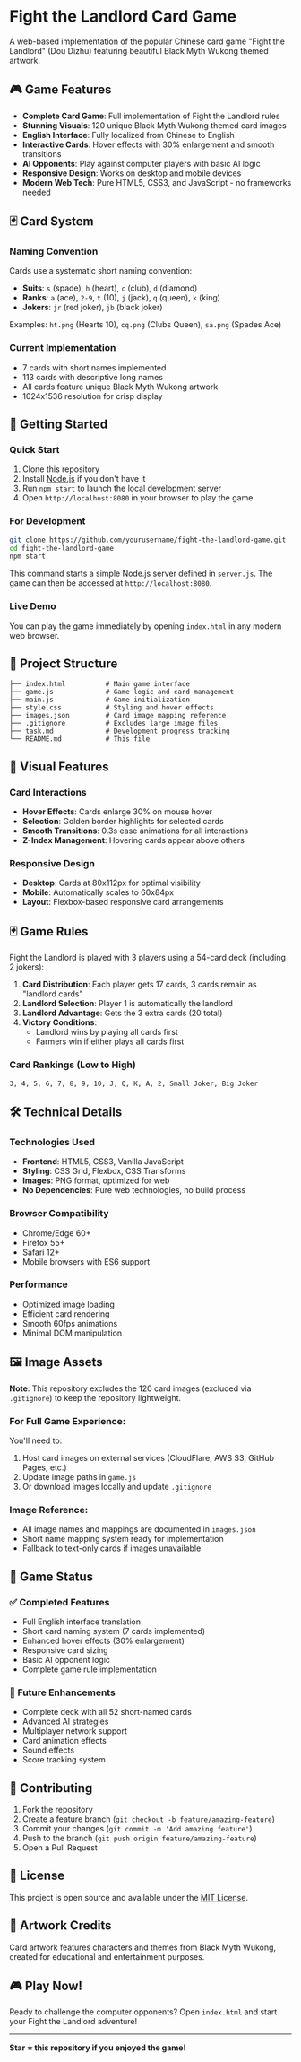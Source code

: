 # Fight the Landlord Card Game

A web-based implementation of the popular Chinese card game "Fight the Landlord" (Dou Dizhu) featuring beautiful Black Myth Wukong themed artwork.

## 🎮 Game Features

- **Complete Card Game**: Full implementation of Fight the Landlord rules
- **Stunning Visuals**: 120 unique Black Myth Wukong themed card images
- **English Interface**: Fully localized from Chinese to English
- **Interactive Cards**: Hover effects with 30% enlargement and smooth transitions
- **AI Opponents**: Play against computer players with basic AI logic
- **Responsive Design**: Works on desktop and mobile devices
- **Modern Web Tech**: Pure HTML5, CSS3, and JavaScript - no frameworks needed

## 🃏 Card System

### Naming Convention
Cards use a systematic short naming convention:
- **Suits**: `s` (spade), `h` (heart), `c` (club), `d` (diamond)  
- **Ranks**: `a` (ace), `2-9`, `t` (10), `j` (jack), `q` (queen), `k` (king)
- **Jokers**: `jr` (red joker), `jb` (black joker)

Examples: `ht.png` (Hearts 10), `cq.png` (Clubs Queen), `sa.png` (Spades Ace)

### Current Implementation
- 7 cards with short names implemented
- 113 cards with descriptive long names
- All cards feature unique Black Myth Wukong artwork
- 1024x1536 resolution for crisp display

## 🚀 Getting Started

### Quick Start
1. Clone this repository
2. Install [Node.js](https://nodejs.org/) if you don't have it
3. Run `npm start` to launch the local development server
4. Open `http://localhost:8080` in your browser to play the game

### For Development
```bash
git clone https://github.com/yourusername/fight-the-landlord-game.git
cd fight-the-landlord-game
npm start
```

This command starts a simple Node.js server defined in `server.js`. The game can
then be accessed at `http://localhost:8080`.

### Live Demo
You can play the game immediately by opening `index.html` in any modern web browser.

## 📁 Project Structure

```
├── index.html          # Main game interface
├── game.js             # Game logic and card management
├── main.js             # Game initialization
├── style.css           # Styling and hover effects
├── images.json         # Card image mapping reference
├── .gitignore          # Excludes large image files
├── task.md             # Development progress tracking
└── README.md           # This file
```

## 🎨 Visual Features

### Card Interactions
- **Hover Effects**: Cards enlarge 30% on mouse hover
- **Selection**: Golden border highlights for selected cards
- **Smooth Transitions**: 0.3s ease animations for all interactions
- **Z-Index Management**: Hovering cards appear above others

### Responsive Design
- **Desktop**: Cards at 80x112px for optimal visibility
- **Mobile**: Automatically scales to 60x84px
- **Layout**: Flexbox-based responsive card arrangements

## 🃏 Game Rules

Fight the Landlord is played with 3 players using a 54-card deck (including 2 jokers):

1. **Card Distribution**: Each player gets 17 cards, 3 cards remain as "landlord cards"
2. **Landlord Selection**: Player 1 is automatically the landlord
3. **Landlord Advantage**: Gets the 3 extra cards (20 total)
4. **Victory Conditions**: 
   - Landlord wins by playing all cards first
   - Farmers win if either plays all cards first

### Card Rankings (Low to High)
`3, 4, 5, 6, 7, 8, 9, 10, J, Q, K, A, 2, Small Joker, Big Joker`

## 🛠 Technical Details

### Technologies Used
- **Frontend**: HTML5, CSS3, Vanilla JavaScript
- **Styling**: CSS Grid, Flexbox, CSS Transforms
- **Images**: PNG format, optimized for web
- **No Dependencies**: Pure web technologies, no build process

### Browser Compatibility
- Chrome/Edge 60+
- Firefox 55+
- Safari 12+
- Mobile browsers with ES6 support

### Performance
- Optimized image loading
- Efficient card rendering
- Smooth 60fps animations
- Minimal DOM manipulation

## 🖼 Image Assets

**Note**: This repository excludes the 120 card images (excluded via `.gitignore`) to keep the repository lightweight. 

### For Full Game Experience:
You'll need to:
1. Host card images on external services (CloudFlare, AWS S3, GitHub Pages, etc.)
2. Update image paths in `game.js`
3. Or download images locally and update `.gitignore`

### Image Reference:
- All image names and mappings are documented in `images.json`
- Short name mapping system ready for implementation
- Fallback to text-only cards if images unavailable

## 🎯 Game Status

### ✅ Completed Features
- Full English interface translation
- Short card naming system (7 cards implemented)
- Enhanced hover effects (30% enlargement)
- Responsive card sizing
- Basic AI opponent logic
- Complete game rule implementation

### 🔄 Future Enhancements
- Complete deck with all 52 short-named cards
- Advanced AI strategies
- Multiplayer network support
- Card animation effects
- Sound effects
- Score tracking system

## 🤝 Contributing

1. Fork the repository
2. Create a feature branch (`git checkout -b feature/amazing-feature`)
3. Commit your changes (`git commit -m 'Add amazing feature'`)
4. Push to the branch (`git push origin feature/amazing-feature`)
5. Open a Pull Request

## 📝 License

This project is open source and available under the [MIT License](LICENSE).

## 🎨 Artwork Credits

Card artwork features characters and themes from Black Myth Wukong, created for educational and entertainment purposes.

## 🎮 Play Now!

Ready to challenge the computer opponents? Open `index.html` and start your Fight the Landlord adventure!

---

**Star ⭐ this repository if you enjoyed the game!** 